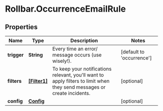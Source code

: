 # Rollbar.OccurrenceEmailRule

## Properties

Name | Type | Description | Notes
------------ | ------------- | ------------- | -------------
**trigger** | **String** | Every time an error/ message occurs (use wisely!). | [default to &#39;occurrence&#39;]
**filters** | [**[Filter1]**](Filter1.md) | To keep your notifications relevant, you&#39;ll want to apply filters to limit when they send messages or create incidents. | [optional] 
**config** | [**Config**](Config.md) |  | [optional] 


